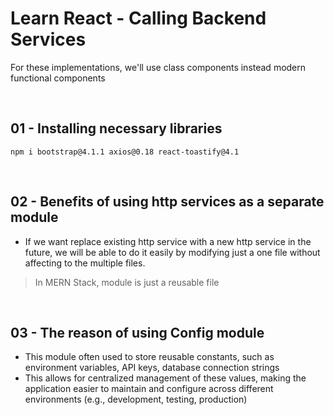 # Learn React - Calling Backend Services

For these implementations, we'll use class components instead modern functional components

<br/>

## 01 - Installing necessary libraries

```
npm i bootstrap@4.1.1 axios@0.18 react-toastify@4.1
```

<br/>

## 02 - Benefits of using http services as a separate module

- If we want replace existing http service with a new http service in the future, we will be able to do it easily by modifying just a one file without affecting to the multiple files.

> In MERN Stack, module is just a reusable file

<br/>

## 03 - The reason of using Config module

- This module often used to store reusable constants, such as environment variables, API keys, database connection strings
- This allows for centralized management of these values, making the application easier to maintain and configure across different environments (e.g., development, testing, production)
